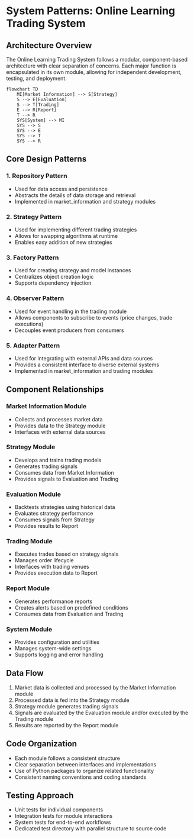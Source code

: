 # System Patterns: Online Learning Trading System

## Architecture Overview
The Online Learning Trading System follows a modular, component-based architecture with clear separation of concerns. Each major function is encapsulated in its own module, allowing for independent development, testing, and deployment.

```mermaid
flowchart TD
    MI[Market Information] --> S[Strategy]
    S --> E[Evaluation]
    S --> T[Trading]
    E --> R[Report]
    T --> R
    SYS[System] --> MI
    SYS --> S
    SYS --> E
    SYS --> T
    SYS --> R
```

## Core Design Patterns

### 1. Repository Pattern
- Used for data access and persistence
- Abstracts the details of data storage and retrieval
- Implemented in market_information and strategy modules

### 2. Strategy Pattern
- Used for implementing different trading strategies
- Allows for swapping algorithms at runtime
- Enables easy addition of new strategies

### 3. Factory Pattern
- Used for creating strategy and model instances
- Centralizes object creation logic
- Supports dependency injection

### 4. Observer Pattern
- Used for event handling in the trading module
- Allows components to subscribe to events (price changes, trade executions)
- Decouples event producers from consumers

### 5. Adapter Pattern
- Used for integrating with external APIs and data sources
- Provides a consistent interface to diverse external systems
- Implemented in market_information and trading modules

## Component Relationships

### Market Information Module
- Collects and processes market data
- Provides data to the Strategy module
- Interfaces with external data sources

### Strategy Module
- Develops and trains trading models
- Generates trading signals
- Consumes data from Market Information
- Provides signals to Evaluation and Trading

### Evaluation Module
- Backtests strategies using historical data
- Evaluates strategy performance
- Consumes signals from Strategy
- Provides results to Report

### Trading Module
- Executes trades based on strategy signals
- Manages order lifecycle
- Interfaces with trading venues
- Provides execution data to Report

### Report Module
- Generates performance reports
- Creates alerts based on predefined conditions
- Consumes data from Evaluation and Trading

### System Module
- Provides configuration and utilities
- Manages system-wide settings
- Supports logging and error handling

## Data Flow
1. Market data is collected and processed by the Market Information module
2. Processed data is fed into the Strategy module
3. Strategy module generates trading signals
4. Signals are evaluated by the Evaluation module and/or executed by the Trading module
5. Results are reported by the Report module

## Code Organization
- Each module follows a consistent structure
- Clear separation between interfaces and implementations
- Use of Python packages to organize related functionality
- Consistent naming conventions and coding standards

## Testing Approach
- Unit tests for individual components
- Integration tests for module interactions
- System tests for end-to-end workflows
- Dedicated test directory with parallel structure to source code